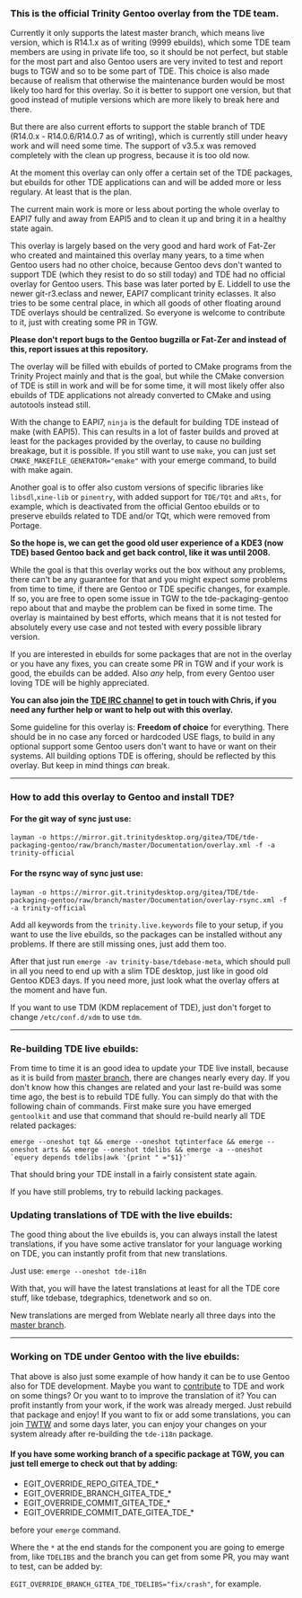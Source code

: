 ### This is the official Trinity Gentoo overlay from the TDE team. ###

Currently it only supports the latest master branch, which means live version, which is R14.1.x as of writing (9999 ebuilds), which some TDE team members are using in private life too, so it should be not perfect, but stable for the most part and also Gentoo users are very invited to test and report bugs to TGW and so to be some part of TDE. This choice is also made because of realism that otherwise the maintenance burden would be most likely too hard for this overlay. So it is better to support one version, but that good instead of mutiple versions which are more likely to break here and there.

But there are also current efforts to support the stable branch of TDE (R14.0.x - R14.0.6/R14.0.7 as of writing), which is currently still under heavy work and will need some time. The support of v3.5.x was removed completely with the clean up progress, because it is too old now.

At the moment this overlay can only offer a certain set of the TDE packages, but ebuilds for other TDE applications can and will be added more or less regulary. At least that is the plan.

The current main work is more or less about porting the whole overlay to EAPI7 fully and away from EAPI5 and to clean it up and bring it in a healthy state again.

This overlay is largely based on the very good and hard work of Fat-Zer who created and maintained this overlay many years, to a time when Gentoo users had no other choice, because Gentoo devs don't wanted to support TDE (which they resist to do so still today) and TDE had no official overlay for Gentoo users. This base was later ported by E. Liddell to use the newer git-r3.eclass and newer, EAPI7 complicant trinity eclasses. It also tries to be some central place, in which all goods of other floating around TDE overlays should be centralized. So everyone is welcome to contribute to it, just with creating some PR in TGW.

**Please don't report bugs to the Gentoo bugzilla or Fat-Zer and instead of this, report issues at this repository.**

The overlay will be filled with ebuilds of ported to CMake programs from the Trinity Project mainly and that is the goal, but while the CMake conversion of TDE is still in work and will be for some time, it will most likely offer also ebuilds of TDE applications not already converted to CMake and using autotools instead still.

With the change to EAPI7, ``` ninja ``` is the default for building TDE instead of make (with EAPI5). This can results in a lot of faster builds and proved at least for the packages provided by the overlay, to cause no building breakage, but it is possible. If you still want to use ``` make ```, you can just set ``` CMAKE_MAKEFILE_GENERATOR="emake" ``` with your emerge command, to build with make again.

Another goal is to offer also custom versions of specific libraries like ``` libsdl ```,``` xine-lib ``` or ``` pinentry ```, with added support for ``` TDE/TQt ``` and ``` aRts ```, for example, which is deactivated from the official Gentoo ebuilds or to preserve ebuilds related to TDE and/or TQt, which were removed from Portage.

**So the hope is, we can get the good old user experience of a KDE3 (now TDE) based Gentoo back and get back control, like it was until 2008.**

While the goal is that this overlay works out the box without any problems, there can't be any guarantee for that and you might expect some problems from time to time, if there are Gentoo or TDE specific changes, for example. If so, you are free to open some issue in TGW to the tde-packaging-gentoo repo about that and maybe the problem can be fixed in some time. The overlay is maintained by best efforts, which means that it is not tested for absolutely every use case and not tested with every possible library version.

If you are interested in ebuilds for some packages that are not in the overlay or you have any fixes, you can create some PR in TGW and if your work is good, the ebuilds can be added. Also *any* help, from every Gentoo user loving TDE will be highly appreciated.

**You can also join the [TDE IRC channel](https://trinitydesktop.org/support.php) to get in touch with Chris, if you need any further help or want to help out with this overlay.**

Some guideline for this overlay is: **Freedom of choice** for everything. There should be in no case any forced or hardcoded USE flags, to build in any optional support some Gentoo users don't want to have or want on their systems. All building options TDE is offering, should be reflected by this overlay. But keep in mind things *can* break.

-----

### How to add this overlay to Gentoo and install TDE? ###

#### For the git way of sync just use: ####

``` layman -o https://mirror.git.trinitydesktop.org/gitea/TDE/tde-packaging-gentoo/raw/branch/master/Documentation/overlay.xml -f -a trinity-official ```

#### For the rsync way of sync just use: ####

``` layman -o https://mirror.git.trinitydesktop.org/gitea/TDE/tde-packaging-gentoo/raw/branch/master/Documentation/overlay-rsync.xml -f -a trinity-official ```

Add all keywords from the ``` trinity.live.keywords ``` file to your setup, if you want to use the live ebuilds, so the packages can be installed without any problems. If there are still missing ones, just add them too.

After that just run ``` emerge -av trinity-base/tdebase-meta ```, which should pull in all you need to end up with a slim TDE desktop, just like in good old Gentoo KDE3 days. If you need more, just look what the overlay offers at the moment and have fun.

If you want to use TDM (KDM replacement of TDE), just don't forget to change ``` /etc/conf.d/xdm ``` to use ``` tdm ```.

-----

### Re-building TDE live ebuilds: ###

From time to time it is an good idea to update your TDE live install, because as it is build from [master branch](https://mirror.git.trinitydesktop.org/patches/), there are changes nearly every day. If you don't know how this changes are related and your last re-build was some time ago, the best is to rebuild TDE fully. You can simply do that with the following chain of commands. First make sure you have emerged ``` gentoolkit ``` and use that command that should re-build nearly all TDE related packages:

``` emerge --oneshot tqt && emerge --oneshot tqtinterface && emerge --oneshot arts && emerge --oneshot tdelibs && emerge -a --oneshot `equery depends tdelibs|awk '{print " ="$1}'` ```

That should bring your TDE install in a fairly consistent state again.

If you have still problems, try to rebuild lacking packages.

### Updating translations of TDE with the live ebuilds: ###

The good thing about the live ebuilds is, you can always install the latest translations, if you have some active translator for your language working on TDE, you can instantly profit from that new translations.

Just use: ``` emerge --oneshot tde-i18n ```

With that, you will have the latest translations at least for all the TDE core stuff, like tdebase, tdegraphics, tdenetwork and so on.

New translations are merged from Weblate nearly all three days into the [master branch](https://mirror.git.trinitydesktop.org/patches/).

-----

### Working on TDE under Gentoo with the live ebuilds: ###

That above is also just some example of how handy it can be to use Gentoo also for TDE development. Maybe you want to [contribute](https://wiki.trinitydesktop.org/TDE_Gitea_Workspace) to TDE and work on some things? Or you want to to improve the translation of it? You can profit instantly from your work, if the work was already merged. Just rebuild that package and enjoy! If you want to fix or add some translations, you can join [TWTW](https://mirror.git.trinitydesktop.org/weblate) and some days later, you can enjoy your changes on your system already after re-building the ``` tde-i18n ``` package.

#### If you have some working branch of a specific package at TGW, you can just tell emerge to check out that by adding: ####

* EGIT_OVERRIDE_REPO_GITEA_TDE_*
* EGIT_OVERRIDE_BRANCH_GITEA_TDE_*
* EGIT_OVERRIDE_COMMIT_GITEA_TDE_*
* EGIT_OVERRIDE_COMMIT_DATE_GITEA_TDE_*

before your ``` emerge ``` command.

Where the ``` * ``` at the end stands for the component you are going to emerge from, like ``` TDELIBS ``` and the branch you can get from some PR, you may want to test, can be added by:

``` EGIT_OVERRIDE_BRANCH_GITEA_TDE_TDELIBS="fix/crash" ```, for example.